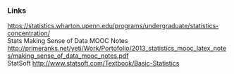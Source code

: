 ### Links
https://statistics.wharton.upenn.edu/programs/undergraduate/statistics-concentration/  <br/>
Stats Making Sense of Data MOOC Notes http://primeranks.net/yeti/Work/Portofolio/2013_statistics_mooc_latex_notes/making_sense_of_data_mooc_notes.pdf  <br/>
StatSoft http://www.statsoft.com/Textbook/Basic-Statistics  <br/>



